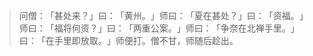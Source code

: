 
> 问僧：​「甚处来？​」曰：​「黄州。​」师曰：​「夏在甚处？​」曰：​「资福。​」师曰：​「福将何资？​」曰：​「两重公案。​」师曰：​「争奈在北禅手里。​」曰：​「在手里即放取。​」师便打。僧不甘，师随后趁出。
